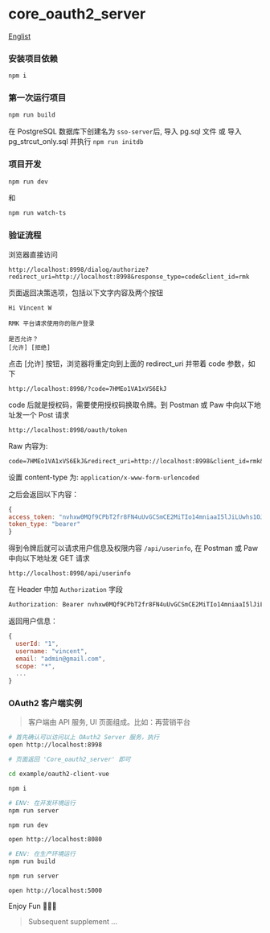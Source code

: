 # core_oauth2_server

[Englist](./README.md)

### 安装项目依赖
```bash
npm i
```

### 第一次运行项目
```bash
npm run build
```
在 PostgreSQL 数据库下创建名为 `sso-server`后, 导入 pg.sql 文件 或 导入 pg_strcut_only.sql 并执行 `npm run initdb`

### 项目开发
```bash
npm run dev
```

和

```bash
npm run watch-ts
```

### 验证流程

浏览器直接访问

```
http://localhost:8998/dialog/authorize?redirect_uri=http://localhost:8998&response_type=code&client_id=rmk
```

页面返回决策选项，包括以下文字内容及两个按钮

```
Hi Vincent W

RMK 平台请求使用你的账户登录

是否允许？
[允许] [拒绝]
```

点击 [允许] 按钮，浏览器将重定向到上面的 redirect_uri 并带着 code 参数，如下
```
http://localhost:8998/?code=7HMEo1VA1xVS6EkJ
```

code 后就是授权码，需要使用授权码换取令牌。到 Postman 或 Paw 中向以下地址发一个 Post 请求

```
http://localhost:8998/oauth/token
```

Raw 内容为:


```
code=7HMEo1VA1xVS6EkJ&redirect_uri=http://localhost:8998&client_id=rmk&client_secret=rmk&grant_type=authorization_code
```

设置 content-type 为: `application/x-www-form-urlencoded`

之后会返回以下内容：

```javascript
{
access_token: "nvhxw0MQf9CPbT2fr8FN4uUvGCSmCE2MiTIo14mniaaI5lJiLUwhs1OJc1d6blyJVFfPjlyFX0BhmCgJicpCdfoxJPbsYzl34FLKQDfRjC4uB9F9LlPoMmRrd98g8HN1pqCs6LYMNV24QXfvar87bSKx8f1K5F1gyWsgHbiaa9DpyHNC0NmaXz1ojDprw0aCfGlbZ6osvMng9tTWR1LmegtEJrHslPvRIq0CPXiS2l81VPAPNLUgDYivSnzEY0q7"
token_type: "bearer"
}
```

得到令牌后就可以请求用户信息及权限内容 `/api/userinfo`, 在 Postman 或 Paw 中向以下地址发 GET 请求

```
http://localhost:8998/api/userinfo
```

在 Header 中加 `Authorization` 字段

```javascript
Authorization: Bearer nvhxw0MQf9CPbT2fr8FN4uUvGCSmCE2MiTIo14mniaaI5lJiLUwhs1OJc1d6blyJVFfPjlyFX0BhmCgJicpCdfoxJPbsYzl34FLKQDfRjC4uB9F9LlPoMmRrd98g8HN1pqCs6LYMNV24QXfvar87bSKx8f1K5F1gyWsgHbiaa9DpyHNC0NmaXz1ojDprw0aCfGlbZ6osvMng9tTWR1LmegtEJrHslPvRIq0CPXiS2l81VPAPNLUgDYivSnzEY0q7s
```

返回用户信息：

```javascript
{
  userId: "1",
  username: "vincent",
  email: "admin@gmail.com",
  scope: "*",
  ...
}
```
### OAuth2 客户端实例

> 客户端由 API 服务, UI 页面组成。比如：再营销平台

```bash
# 首先确认可以访问以上 OAuth2 Server 服务，执行
open http://localhost:8998

# 页面返回 'Core_oauth2_server' 即可

cd example/oauth2-client-vue

npm i

# ENV: 在开发环境运行
npm run server

npm run dev

open http://localhost:8080

# ENV: 在生产环境运行
npm run build

npm run server

open http://localhost:5000
```

Enjoy Fun 🎉🎉🎉
> Subsequent supplement ...